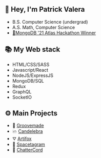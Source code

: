 
## 👋 Hey, I'm Patrick Valera
- B.S. Computer Science (undergrad)
- A.S. Math, Computer Science
- [🍃MongoDB '21 Atlas Hackathon Winner](https://dev.to/devteam/congrats-to-the-mongodb-atlas-hackathon-winners-4cc0)

## 📚 My Web stack
- HTML/CSS/SASS
- Javascript/React
- NodeJS/ExpressJS
- MongoDB/SQL
- Redux
- GraphQL
- SocketIO

## ⚙️ Main Projects
- 🍞 [Groovemade](https://groovemade.herokuapp.com/)
- 🗠 [Candelebra](https://candelebra.herokuapp.com/)
- ⛛ [Artifox](http://artifoxclone.herokuapp.com/)
- 🔭 [Spacetagram](http://spacetagram-pat.herokuapp.com/)
- 💬 [ChatterCord](https://chattercord.herokuapp.com/)
